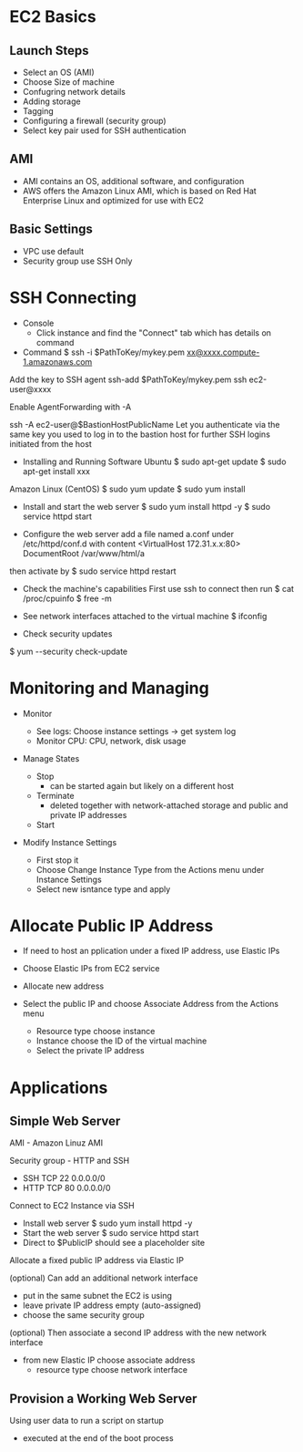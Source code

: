 # EC2 Basics

## Launch Steps
- Select an OS (AMI)
- Choose Size of machine
- Confugring network details
- Adding storage
- Tagging 
- Configuring a firewall (security group)
- Select key pair used for SSH authentication 

## AMI 
- AMI contains an OS, additional software, and configuration
- AWS offers the Amazon Linux AMI, which is based on Red Hat Enterprise Linux and optimized for use with EC2

## Basic Settings
- VPC use default
- Security group use SSH Only 


# SSH Connecting 
- Console
    - Click instance and find the "Connect" tab which has details on command 
- Command
$ ssh -i $PathToKey/mykey.pem xx@xxxx.compute-1.amazonaws.com 

Add the key to SSH agent
ssh-add $PathToKey/mykey.pem
ssh ec2-user@xxxx

Enable AgentForwarding with -A 

ssh -A ec2-user@$BastionHostPublicName
Let you authenticate via the same key you used to log in to the bastion host for further SSH logins initiated from the host

- Installing and Running Software
Ubuntu 
$ sudo apt-get update 
$ sudo apt-get install xxx

Amazon Linux (CentOS)
$ sudo yum update 
$ sudo yum install 

- Install and start the web server
$ sudo yum install httpd -y
$ sudo service httpd start 

- Configure the web server 
add a file named a.conf under /etc/httpd/conf.d with content
<VirtualHost 172.31.x.x:80>
DocumentRoot /var/www/html/a
</VirtualHost>

then activate by 
$ sudo service httpd restart

- Check the machine's capabilities
First use ssh to connect then run 
$ cat /proc/cpuinfo 
$ free -m 

- See network interfaces attached to the virtual machine
$ ifconfig

- Check security updates 

$ yum --security check-update 


# Monitoring and Managing

- Monitor 
    - See logs: Choose instance settings -> get system log 
    - Monitor CPU: CPU, network, disk usage 

- Manage States
    - Stop
        - can be started again but likely on a different host 
    - Terminate
        - deleted together with network-attached storage and public and private IP addresses 
    - Start

- Modify Instance Settings
    - First stop it 
    - Choose Change Instance Type from the Actions menu under Instance Settings
    - Select new isntance type and apply 


# Allocate Public IP Address
- If need to host an pplication under a fixed IP address, use Elastic IPs

- Choose Elastic IPs from EC2 service 
- Allocate new address 
- Select the public IP and choose Associate Address from the Actions menu 
    - Resource type choose instance
    - Instance choose the ID of the virtual machine 
    - Select the private IP address 


# Applications

## Simple Web Server

AMI - Amazon Linuz AMI 

Security group - HTTP and SSH 
- SSH TCP 22 0.0.0.0/0
- HTTP TCP 80 0.0.0.0/0 

Connect to EC2 Instance via SSH 
- Install web server
$ sudo yum install httpd -y
- Start the web server 
$ sudo service httpd start 
- Direct to $PublicIP should see a placeholder site 

Allocate a fixed public IP address via Elastic IP

(optional) Can add an additional network interface
- put in the same subnet the EC2 is using 
- leave private IP address empty (auto-assigned)
- choose the same security group 

(optional) Then associate a second IP address with the new network interface
- from new Elastic IP choose associate address
    - resource type choose network interface 



## Provision a Working Web Server
Using user data to run a script on startup 
- executed at the end of the boot process 